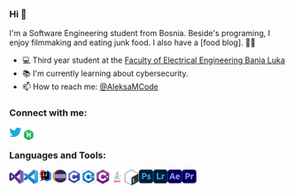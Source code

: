 ### Hi 👋
I'm a Software Engineering student from Bosnia. Beside's programing, I enjoy filmmaking and eating junk food. I also have a [food blog]. 🍕🍪

- 💻 Third year student at the [Faculty of Electrical Engineering Banja Luka](https://etf.unibl.org)
- 📚 I'm currently learning about cybersecurity.
- 📫 How to reach me: [@AleksaMCode][twitter]

### Connect with me:
[<img align="left" alt="AleksaMCode | Twitter" width="22px" src="https://github.com/AleksaMCode/AleksaMCode/blob/master/resources/twitter_logo.png?raw=true" />][twitter]
[<img align="left" alt="AleksaMCode | Hackerrank" width="26px" src="https://github.com/AleksaMCode/AleksaMCode/blob/master/resources/hackerrank_logo.png?raw=true" />][twitter]

<br />

### Languages and Tools:
<img align="left" alt="Visual Studio" width="26px" src="https://github.com/AleksaMCode/AleksaMCode/blob/master/resources/visual-studio_logo.png?raw=true" />
<img align="left" alt="Visual Studio Code" width="26px" src="https://github.com/AleksaMCode/AleksaMCode/blob/master/resources/visual-studio-code_logo.png?raw=true" />
<img align="left" alt="IntelliJ IDEA" width="26px" src="https://github.com/AleksaMCode/AleksaMCode/blob/master/resources/IntelliJ-IDEA_logo.png?raw=true" />
<img align="left" alt="Eclipse" width="26px" src="https://github.com/AleksaMCode/AleksaMCode/blob/master/resources/eclipse_logo.png?raw=true" />
<img align="left" alt="C" width="26px" src="https://github.com/AleksaMCode/AleksaMCode/blob/master/resources/c_logo.png?raw=true" />
<img align="left" alt="C++" width="26px" src="https://github.com/AleksaMCode/AleksaMCode/blob/master/resources/c-plus-plus_logo.png?raw=true" />
<img align="left" alt="C#" width="26px" src="https://github.com/AleksaMCode/AleksaMCode/blob/master/resources/c-sharp_logo.png?raw=true" />
<img align="left" alt="Java" width="26px" src="https://github.com/AleksaMCode/AleksaMCode/blob/master/resources/java_logo.png?raw=true" />
<img align="left" alt="Linux Bash" width="26px" src="https://github.com/AleksaMCode/AleksaMCode/blob/master/resources/linux-bash_logo.png?raw=true" />
<img align="left" alt="Adobe Photoshop" width="26px" src="https://github.com/AleksaMCode/AleksaMCode/blob/master/resources/adobe-photoshop_logo.png?raw=true" />
<img align="left" alt="Adobe Lightroom" width="26px" src="https://github.com/AleksaMCode/AleksaMCode/blob/master/resources/adobe-lightroom_logo.png?raw=true" />
<img align="left" alt="Adobe After Effects" width="26px" src="https://github.com/AleksaMCode/AleksaMCode/blob/master/resources/adobe-after-effects_logo.png?raw=true" />
<img align="left" alt="Adobe Premiere Pro" width="26px" src="https://github.com/AleksaMCode/AleksaMCode/blob/master/resources/adobe-premiere-pro_logo.png?raw=true" />

[twitter]: https://twitter.com/AleksaMCode
[hackerrank]: https://www.hackerrank.com/AleksaMCode
[aleksavscalories]: https://www.instagram.com/aleksavscalories
